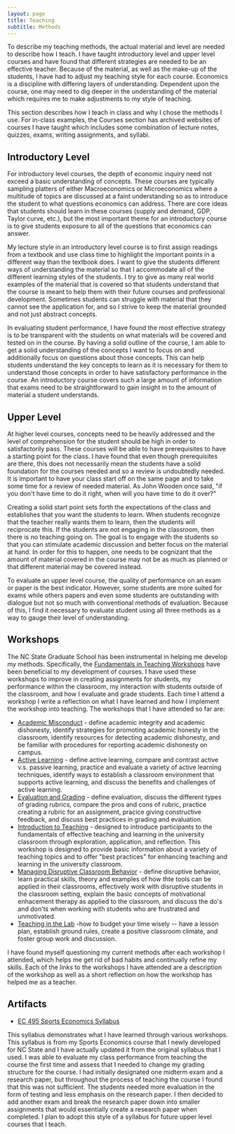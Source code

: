 ```yaml
---
layout: page
title: Teaching
subtitle: Methods
---
```


To describe my teaching methods, the actual material and level are needed to describe how I teach. I have taught introductory level and upper level courses and have found that different strategies are needed to be an effective teacher. Because of the material, as well as the make-up of the students, I have had to adjust my teaching style for each course. Economics is a discipline with differing layers of understanding. Dependent upon the course, one may need to dig deeper in the understanding of the material which requires me to make adjustments to my style of teaching.

This section describes how I teach in class and why I chose the methods I use. For in-class examples, the Courses section has archived websites of courses I have taught which includes some combination of lecture notes, quizzes, exams, writing assignments, and syllabi.

## Introductory Level

For introductory level courses, the depth of economic inquiry need not exceed a basic understanding of concepts. These courses are typically sampling platters of either Macroeconomics or Microeconomics where a multitude of topics are discussed at a faint understanding so as to introduce the student to what questions economics can address. There are core ideas that students should learn in these courses (supply and demand, GDP, Taylor curve, etc.), but the most important theme for an introductory course is to give students exposure to all of the questions that economics can answer.

My lecture style in an introductory level course is to first assign readings from a textbook and use class time to highlight the important points in a different way than the textbook does. I want to give the students different ways of understanding the material so that I accommodate all of the different learning styles of the students. I try to give as many real world examples of the material that is covered so that students understand that the course is meant to help them with their future courses and professional development. Sometimes students can struggle with material that they cannot see the application for, and so I strive to keep the material grounded and not just abstract concepts.

In evaluating student performance, I have found the most effective strategy is to be transparent with the students on what materials will be covered and tested on in the course. By having a solid outline of the course, I am able to get a solid understanding of the concepts I want to focus on and additionally focus on questions about those concepts. This can help students understand the key concepts to learn as it is necessary for them to understand those concepts in order to have satisfactory performance in the course. An introductory course covers such a large amount of information that exams need to be straightforward to gain insight in to the amount of material a student understands.

## Upper Level

At higher level courses, concepts need to be heavily addressed and the level of comprehension for the student should be high in order to satisfactorily pass. These courses will be able to have prerequisites to have a starting point for the class. I have found that even though prerequisites are there, this does not necessarily mean the students have a solid foundation for the courses needed and so a review is undoubtedly needed. It is important to have your class start off on the same page and to take some time for a review of needed material. As John Wooden once said, "if you don't have time to do it right, when will you have time to do it over?"

Creating a solid start point sets forth the expectations of the class and establishes that you want the students to learn. When students recognize that the teacher really wants them to learn, then the students will reciprocate this. If the students are not engaging in the classroom, then there is no teaching going on. The goal is to engage with the students so that you can stimulate academic discussion and better focus on the material at hand. In order for this to happen, one needs to be cognizant that the amount of material covered in the course may not be as much as planned or that different material may be covered instead.

To evaluate an upper level course, the quality of performance on an exam or paper is the best indicator. However, some students are more suited for exams while others papers and even some students are outstanding with dialogue but not so much with conventional methods of evaluation. Because of this, I find it necessary to evaluate student using all three methods as a way to gauge their level of understanding.

## Workshops

The NC State Graduate School has been instrumental in helping me develop my methods. Specifically, the [Fundamentals in Teaching Workshops](https://grad.ncsu.edu/students/professional-development/fit/) have been beneficial to my development of courses. I have used these workshops to improve in creating assignments for students, my performance within the classroom, my interaction with students outside of the classroom, and how I evaluate and grade students. Each time I attend a workshop I write a reflection on what I have learned and how I implement the workshop into teaching. The workshops that I have attended so far are:

* [Academic Misconduct](/teaching/docs/Academic%20Misconduct.pdf) - define academic integrity and academic dishonesty, identify strategies for promoting academic honesty in the classroom, identify resources for detecting academic dishonesty, and be familiar with procedures for reporting academic dishonesty on campus.
* [Active Learning](/teaching/docs/Active%20Learning.pdf) - define active learning, compare and contrast active v.s. passive learning, practice and evaluate a variety of active learning techniques, identify ways to establish a classroom environment that supports active learning, and discuss the benefits and challenges of active learning.
* [Evaluation and Grading](/teaching/docs/Evaluation%20and%20Grading%20Reflection.pdf) - define evaluation, discuss the different types of grading rubrics, compare the pros and cons of rubric, practice creating a rubric for an assignment, pracice giving constructive feedback, and discuss best practices in grading and evaluation.
* [Introduction to Teaching](/teaching/docs/Intro%20to%20Teaching%20Reflection.pdf) - designed to introduce participants to the fundamentals of effective teaching and learning in the university classroom through exploration, application, and reflection. This workshop is designed to provide basic information about a variety of teaching topics and to offer "best practices" for enhancing teaching and learning in the university classroom.
* [Managing Disruptive Classroom Behavior](/teaching/docs/Managing%20Disruptive%20Classroom%20Behavior.pdf) - define disruptive behavior, learn practical skills, theory and examples of how thte tools can be applied in their classrooms, effectively work with disruptive students in the classroom setting, explain the basic concepts of motivational enhacement therapy as applied to the classroom, and discuss the do's and don'ts when working with students who are frustrated and unmotivated.
* [Teaching in the Lab](/teaching/docs/Teaching%20in%20the%20Lab.pdf) -how to budget your time wisely -- have a lesson plan, establish ground rules, create a positive classroom climate, and foster group work and discussion.

I have found myself questioning my current methods after each workshop I attended, which helps me get rid of bad habits and continually refine my skills. Each of the links to the workshops I have attended are a description of the workshop as well as a short reflection on how the workshop has helped me as a teacher.

## Artifacts

* [EC 495 Sports Economics Syllabus](/teaching/docs/EC%20495%20-%20Sports%20Economics%20Syllabus.pdf)

This syllabus demonstrates what I have learned through various workshops. This syllabus is from my Sports Economics course that I newly developed for NC State and I have actually updated it from the original syllabus that I used. I was able to evaluate my class performance from teaching the course the first time and assess that I needed to change my grading structure for the course. I had initially designated one midterm exam and a research paper, but throughout the process of teaching the course I found that this was not sufficient. The students needed more evaluation in the form of testing and less emphasis on the research paper. I then decided to add another exam and break the research paper down into smaller assignments that would essentially create a research paper when completed. I plan to adopt this style of a syllabus for future upper level courses that I teach.
